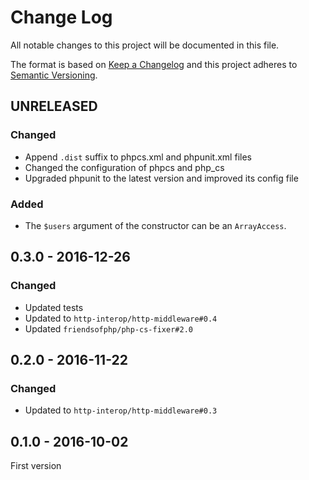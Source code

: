 # Change Log
All notable changes to this project will be documented in this file.

The format is based on [Keep a Changelog](http://keepachangelog.com/) 
and this project adheres to [Semantic Versioning](http://semver.org/).

## UNRELEASED

### Changed

* Append `.dist` suffix to phpcs.xml and phpunit.xml files
* Changed the configuration of phpcs and php_cs
* Upgraded phpunit to the latest version and improved its config file

### Added

* The `$users` argument of the constructor can be an `ArrayAccess`.

## 0.3.0 - 2016-12-26

### Changed

* Updated tests
* Updated to `http-interop/http-middleware#0.4`
* Updated `friendsofphp/php-cs-fixer#2.0`

## 0.2.0 - 2016-11-22

### Changed

* Updated to `http-interop/http-middleware#0.3`

## 0.1.0 - 2016-10-02

First version
